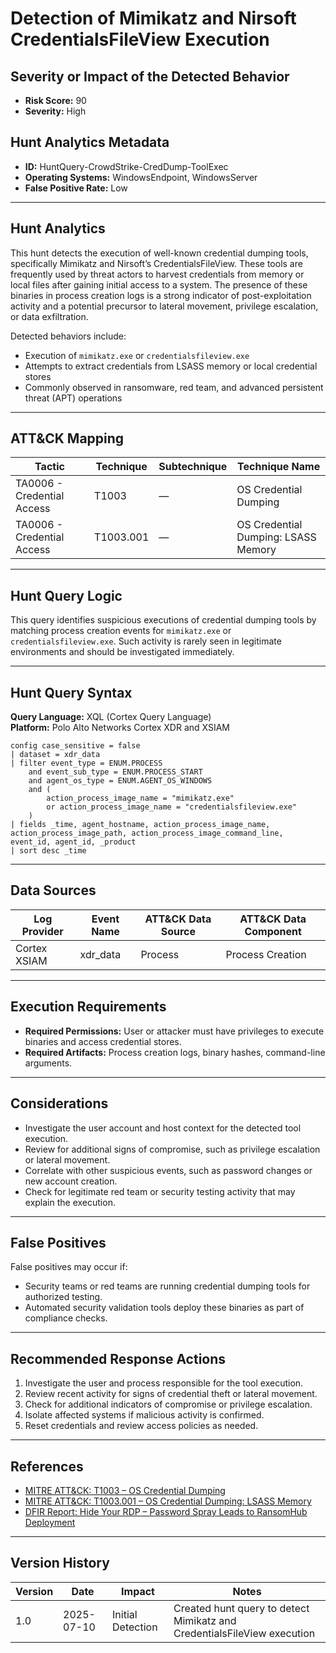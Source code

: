 # Detection of Mimikatz and Nirsoft CredentialsFileView Execution

## Severity or Impact of the Detected Behavior

- **Risk Score:** 90  
- **Severity:** High

## Hunt Analytics Metadata

- **ID:** HuntQuery-CrowdStrike-CredDump-ToolExec
- **Operating Systems:** WindowsEndpoint, WindowsServer
- **False Positive Rate:** Low

---

## Hunt Analytics

This hunt detects the execution of well-known credential dumping tools, specifically Mimikatz and Nirsoft’s CredentialsFileView. These tools are frequently used by threat actors to harvest credentials from memory or local files after gaining initial access to a system. The presence of these binaries in process creation logs is a strong indicator of post-exploitation activity and a potential precursor to lateral movement, privilege escalation, or data exfiltration.

Detected behaviors include:

- Execution of `mimikatz.exe` or `credentialsfileview.exe`
- Attempts to extract credentials from LSASS memory or local credential stores
- Commonly observed in ransomware, red team, and advanced persistent threat (APT) operations

---

## ATT&CK Mapping

| Tactic                        | Technique   | Subtechnique | Technique Name                                 |
|-------------------------------|-------------|--------------|-----------------------------------------------|
| TA0006 - Credential Access    | T1003       | —            | OS Credential Dumping                         |
| TA0006 - Credential Access    | T1003.001   | —            | OS Credential Dumping: LSASS Memory           |

---

## Hunt Query Logic

This query identifies suspicious executions of credential dumping tools by matching process creation events for `mimikatz.exe` or `credentialsfileview.exe`. Such activity is rarely seen in legitimate environments and should be investigated immediately.

---

## Hunt Query Syntax

**Query Language:** XQL (Cortex Query Language)  
**Platform:** Polo Alto Networks Cortex XDR and XSIAM

```xql
config case_sensitive = false
| dataset = xdr_data
| filter event_type = ENUM.PROCESS
    and event_sub_type = ENUM.PROCESS_START
    and agent_os_type = ENUM.AGENT_OS_WINDOWS
    and (
        action_process_image_name = "mimikatz.exe"
        or action_process_image_name = "credentialsfileview.exe"
    )
| fields _time, agent_hostname, action_process_image_name, action_process_image_path, action_process_image_command_line, event_id, agent_id, _product
| sort desc _time
```

---

## Data Sources

| Log Provider | Event Name       | ATT&CK Data Source  | ATT&CK Data Component  |
|--------------|------------------|---------------------|------------------------|
| Cortex XSIAM|    xdr_data       | Process             | Process Creation       |

---

## Execution Requirements

- **Required Permissions:** User or attacker must have privileges to execute binaries and access credential stores.
- **Required Artifacts:** Process creation logs, binary hashes, command-line arguments.

---

## Considerations

- Investigate the user account and host context for the detected tool execution.
- Review for additional signs of compromise, such as privilege escalation or lateral movement.
- Correlate with other suspicious events, such as password changes or new account creation.
- Check for legitimate red team or security testing activity that may explain the execution.

---

## False Positives

False positives may occur if:

- Security teams or red teams are running credential dumping tools for authorized testing.
- Automated security validation tools deploy these binaries as part of compliance checks.

---

## Recommended Response Actions

1. Investigate the user and process responsible for the tool execution.
2. Review recent activity for signs of credential theft or lateral movement.
3. Check for additional indicators of compromise or privilege escalation.
4. Isolate affected systems if malicious activity is confirmed.
5. Reset credentials and review access policies as needed.

---

## References

- [MITRE ATT&CK: T1003 – OS Credential Dumping](https://attack.mitre.org/techniques/T1003/)
- [MITRE ATT&CK: T1003.001 – OS Credential Dumping: LSASS Memory](https://attack.mitre.org/techniques/T1003/001/)
- [DFIR Report: Hide Your RDP – Password Spray Leads to RansomHub Deployment](https://thedfirreport.com/2025/06/30/hide-your-rdp-password-spray-leads-to-ransomhub-deployment/)

---

## Version History

| Version | Date       | Impact            | Notes                                                                                      |
|---------|------------|-------------------|--------------------------------------------------------------------------------------------|
| 1.0     | 2025-07-10 | Initial Detection | Created hunt query to detect Mimikatz and CredentialsFileView execution                    |
